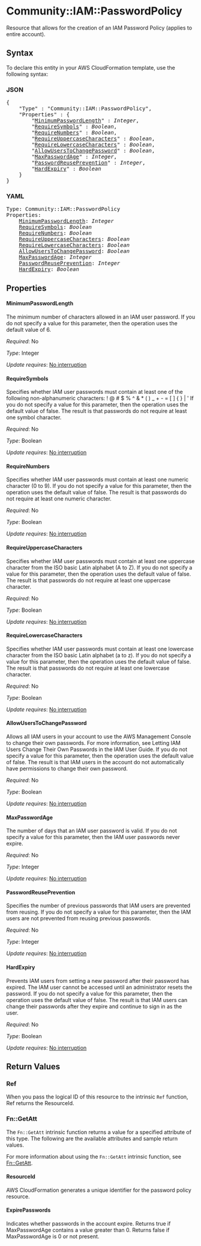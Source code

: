 # Community::IAM::PasswordPolicy

Resource that allows for the creation of an IAM Password Policy (applies to entire account).

## Syntax

To declare this entity in your AWS CloudFormation template, use the following syntax:

### JSON

<pre>
{
    "Type" : "Community::IAM::PasswordPolicy",
    "Properties" : {
        "<a href="#minimumpasswordlength" title="MinimumPasswordLength">MinimumPasswordLength</a>" : <i>Integer</i>,
        "<a href="#requiresymbols" title="RequireSymbols">RequireSymbols</a>" : <i>Boolean</i>,
        "<a href="#requirenumbers" title="RequireNumbers">RequireNumbers</a>" : <i>Boolean</i>,
        "<a href="#requireuppercasecharacters" title="RequireUppercaseCharacters">RequireUppercaseCharacters</a>" : <i>Boolean</i>,
        "<a href="#requirelowercasecharacters" title="RequireLowercaseCharacters">RequireLowercaseCharacters</a>" : <i>Boolean</i>,
        "<a href="#allowuserstochangepassword" title="AllowUsersToChangePassword">AllowUsersToChangePassword</a>" : <i>Boolean</i>,
        "<a href="#maxpasswordage" title="MaxPasswordAge">MaxPasswordAge</a>" : <i>Integer</i>,
        "<a href="#passwordreuseprevention" title="PasswordReusePrevention">PasswordReusePrevention</a>" : <i>Integer</i>,
        "<a href="#hardexpiry" title="HardExpiry">HardExpiry</a>" : <i>Boolean</i>
    }
}
</pre>

### YAML

<pre>
Type: Community::IAM::PasswordPolicy
Properties:
    <a href="#minimumpasswordlength" title="MinimumPasswordLength">MinimumPasswordLength</a>: <i>Integer</i>
    <a href="#requiresymbols" title="RequireSymbols">RequireSymbols</a>: <i>Boolean</i>
    <a href="#requirenumbers" title="RequireNumbers">RequireNumbers</a>: <i>Boolean</i>
    <a href="#requireuppercasecharacters" title="RequireUppercaseCharacters">RequireUppercaseCharacters</a>: <i>Boolean</i>
    <a href="#requirelowercasecharacters" title="RequireLowercaseCharacters">RequireLowercaseCharacters</a>: <i>Boolean</i>
    <a href="#allowuserstochangepassword" title="AllowUsersToChangePassword">AllowUsersToChangePassword</a>: <i>Boolean</i>
    <a href="#maxpasswordage" title="MaxPasswordAge">MaxPasswordAge</a>: <i>Integer</i>
    <a href="#passwordreuseprevention" title="PasswordReusePrevention">PasswordReusePrevention</a>: <i>Integer</i>
    <a href="#hardexpiry" title="HardExpiry">HardExpiry</a>: <i>Boolean</i>
</pre>

## Properties

#### MinimumPasswordLength

The minimum number of characters allowed in an IAM user password. If you do not specify a value for this parameter, then the operation uses the default value of 6.

_Required_: No

_Type_: Integer

_Update requires_: [No interruption](https://docs.aws.amazon.com/AWSCloudFormation/latest/UserGuide/using-cfn-updating-stacks-update-behaviors.html#update-no-interrupt)

#### RequireSymbols

Specifies whether IAM user passwords must contain at least one of the following non-alphanumeric characters: ! @ # $ % ^ &amp; * ( ) _ + - = [ ] { } | ' If you do not specify a value for this parameter, then the operation uses the default value of false. The result is that passwords do not require at least one symbol character.

_Required_: No

_Type_: Boolean

_Update requires_: [No interruption](https://docs.aws.amazon.com/AWSCloudFormation/latest/UserGuide/using-cfn-updating-stacks-update-behaviors.html#update-no-interrupt)

#### RequireNumbers

Specifies whether IAM user passwords must contain at least one numeric character (0 to 9). If you do not specify a value for this parameter, then the operation uses the default value of false. The result is that passwords do not require at least one numeric character.

_Required_: No

_Type_: Boolean

_Update requires_: [No interruption](https://docs.aws.amazon.com/AWSCloudFormation/latest/UserGuide/using-cfn-updating-stacks-update-behaviors.html#update-no-interrupt)

#### RequireUppercaseCharacters

Specifies whether IAM user passwords must contain at least one uppercase character from the ISO basic Latin alphabet (A to Z). If you do not specify a value for this parameter, then the operation uses the default value of false. The result is that passwords do not require at least one uppercase character.

_Required_: No

_Type_: Boolean

_Update requires_: [No interruption](https://docs.aws.amazon.com/AWSCloudFormation/latest/UserGuide/using-cfn-updating-stacks-update-behaviors.html#update-no-interrupt)

#### RequireLowercaseCharacters

Specifies whether IAM user passwords must contain at least one lowercase character from the ISO basic Latin alphabet (a to z). If you do not specify a value for this parameter, then the operation uses the default value of false. The result is that passwords do not require at least one lowercase character.

_Required_: No

_Type_: Boolean

_Update requires_: [No interruption](https://docs.aws.amazon.com/AWSCloudFormation/latest/UserGuide/using-cfn-updating-stacks-update-behaviors.html#update-no-interrupt)

#### AllowUsersToChangePassword

Allows all IAM users in your account to use the AWS Management Console to change their own passwords. For more information, see Letting IAM Users Change Their Own Passwords in the IAM User Guide. If you do not specify a value for this parameter, then the operation uses the default value of false. The result is that IAM users in the account do not automatically have permissions to change their own password.

_Required_: No

_Type_: Boolean

_Update requires_: [No interruption](https://docs.aws.amazon.com/AWSCloudFormation/latest/UserGuide/using-cfn-updating-stacks-update-behaviors.html#update-no-interrupt)

#### MaxPasswordAge

The number of days that an IAM user password is valid. If you do not specify a value for this parameter, then the IAM user passwords never expire.

_Required_: No

_Type_: Integer

_Update requires_: [No interruption](https://docs.aws.amazon.com/AWSCloudFormation/latest/UserGuide/using-cfn-updating-stacks-update-behaviors.html#update-no-interrupt)

#### PasswordReusePrevention

Specifies the number of previous passwords that IAM users are prevented from reusing. If you do not specify a value for this parameter, then the IAM users are not prevented from reusing previous passwords.

_Required_: No

_Type_: Integer

_Update requires_: [No interruption](https://docs.aws.amazon.com/AWSCloudFormation/latest/UserGuide/using-cfn-updating-stacks-update-behaviors.html#update-no-interrupt)

#### HardExpiry

Prevents IAM users from setting a new password after their password has expired. The IAM user cannot be accessed until an administrator resets the password. If you do not specify a value for this parameter, then the operation uses the default value of false. The result is that IAM users can change their passwords after they expire and continue to sign in as the user.

_Required_: No

_Type_: Boolean

_Update requires_: [No interruption](https://docs.aws.amazon.com/AWSCloudFormation/latest/UserGuide/using-cfn-updating-stacks-update-behaviors.html#update-no-interrupt)

## Return Values

### Ref

When you pass the logical ID of this resource to the intrinsic `Ref` function, Ref returns the ResourceId.

### Fn::GetAtt

The `Fn::GetAtt` intrinsic function returns a value for a specified attribute of this type. The following are the available attributes and sample return values.

For more information about using the `Fn::GetAtt` intrinsic function, see [Fn::GetAtt](https://docs.aws.amazon.com/AWSCloudFormation/latest/UserGuide/intrinsic-function-reference-getatt.html).

#### ResourceId

AWS CloudFormation generates a unique identifier for the password policy resource.

#### ExpirePasswords

Indicates whether passwords in the account expire. Returns true if MaxPasswordAge contains a value greater than 0. Returns false if MaxPasswordAge is 0 or not present.

